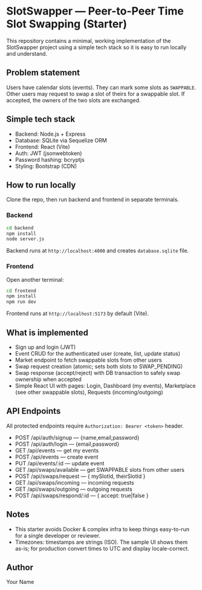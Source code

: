 # SlotSwapper — Peer-to-Peer Time Slot Swapping (Starter)

This repository contains a minimal, working implementation of the SlotSwapper project using a simple tech stack so it is easy to run locally and understand.

## Problem statement
Users have calendar slots (events). They can mark some slots as `SWAPPABLE`. Other users may request to swap a slot of theirs for a swappable slot. If accepted, the owners of the two slots are exchanged.

## Simple tech stack
- Backend: Node.js + Express
- Database: SQLite via Sequelize ORM
- Frontend: React (Vite)
- Auth: JWT (jsonwebtoken)
- Password hashing: bcryptjs
- Styling: Bootstrap (CDN)

## How to run locally

Clone the repo, then run backend and frontend in separate terminals.

### Backend
```bash
cd backend
npm install
node server.js
```
Backend runs at `http://localhost:4000` and creates `database.sqlite` file.

### Frontend
Open another terminal:
```bash
cd frontend
npm install
npm run dev
```
Frontend runs at `http://localhost:5173` by default (Vite).

## What is implemented
- Sign up and login (JWT)
- Event CRUD for the authenticated user (create, list, update status)
- Market endpoint to fetch swappable slots from other users
- Swap request creation (atomic; sets both slots to SWAP_PENDING)
- Swap response (accept/reject) with DB transaction to safely swap ownership when accepted
- Simple React UI with pages: Login, Dashboard (my events), Marketplace (see other swappable slots), Requests (incoming/outgoing)

## API Endpoints
All protected endpoints require `Authorization: Bearer <token>` header.

- POST /api/auth/signup — {name,email,password}
- POST /api/auth/login — {email,password}
- GET  /api/events — get my events
- POST /api/events — create event
- PUT  /api/events/:id — update event
- GET  /api/swaps/available — get SWAPPABLE slots from other users
- POST /api/swaps/request — { mySlotId, theirSlotId }
- GET  /api/swaps/incoming — incoming requests
- GET  /api/swaps/outgoing — outgoing requests
- POST /api/swaps/respond/:id — { accept: true|false }

## Notes
- This starter avoids Docker & complex infra to keep things easy-to-run for a single developer or reviewer.
- Timezones: timestamps are strings (ISO). The sample UI shows them as-is; for production convert times to UTC and display locale-correct.

## Author
Your Name